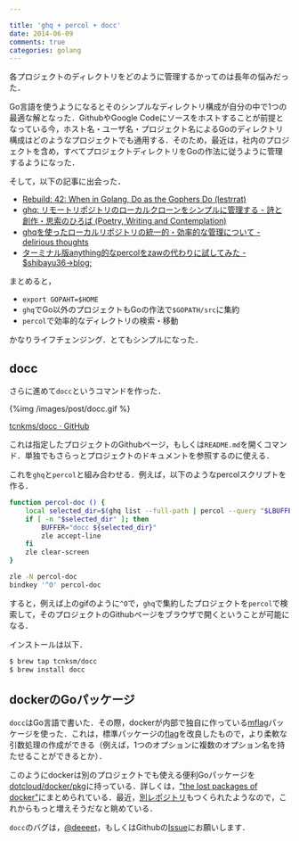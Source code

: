 ```yaml
---

title: 'ghq + percol + docc'
date: 2014-06-09
comments: true
categories: golang
---
```


各プロジェクトのディレクトリをどのように管理するかってのは長年の悩みだった．

Go言語を使うようになるとそのシンプルなディレクトリ構成が自分の中で1つの最適な解となった．GithubやGoogle Codeにソースをホストすることが前提となっている今，ホスト名・ユーザ名・プロジェクト名によるGoのディレクトリ構成はどのようなプロジェクトでも通用する．そのため，最近は，社内のプロジェクトを含め，すべてプロジェクトディレクトリをGoの作法に従うように管理するようになった．

そして，以下の記事に出会った．

- [Rebuild: 42: When in Golang, Do as the Gophers Do (lestrrat)](http://rebuild.fm/42/)
- [ghq: リモートリポジトリのローカルクローンをシンプルに管理する - 詩と創作・思索のひろば (Poetry, Writing and Contemplation)](http://motemen.hatenablog.com/entry/2014/06/01/introducing-ghq)
- [ghqを使ったローカルリポジトリの統一的・効率的な管理について - delirious thoughts](http://blog.kentarok.org/entry/2014/06/03/135300)
- [ターミナル版anything的なpercolをzawの代わりに試してみた - $shibayu36->blog;](http://shibayu36.hatenablog.com/entry/2013/10/06/184146)

まとめると，

- `export GOPAHT=$HOME`
- `ghq`でGo以外のプロジェクトもGoの作法で`$GOPATH/src`に集約
- `percol`で効率的なディレクトリの検索・移動

かなりライフチェンジング．とてもシンプルになった．

## docc

さらに進めて`docc`というコマンドを作った．

{%img /images/post/docc.gif %}

[tcnkms/docc · GitHub](https://github.com/tcnksm/docc)

これは指定したプロジェクトのGithubページ，もしくは`README.md`を開くコマンド．単独でもさらっとプロジェクトのドキュメントを参照するのに使える．

これを`ghq`と`percol`と組み合わせる．例えば，以下のようなpercolスクリプトを作る．

```bash
function percol-doc () {
    local selected_dir=$(ghq list --full-path | percol --query "$LBUFFER")
    if [ -n "$selected_dir" ]; then
        BUFFER="docc ${selected_dir}"
        zle accept-line
    fi
    zle clear-screen
}

zle -N percol-doc
bindkey '^O' percol-doc
```

すると，例えば上のgifのように`^O`で，`ghq`で集約したプロジェクトを`percol`で検索して，そのプロジェクトのGithubページをブラウザで開くということが可能になる．

インストールは以下．

```bash
$ brew tap tcnksm/docc
$ brew install docc
```

## dockerのGoパッケージ

`docc`はGo言語で書いた．その際，dockerが内部で独自に作っている[mflag](https://github.com/dotcloud/docker/tree/master/pkg/mflag)パッケージを使った．これは，標準パッケージの[flag](http://golang.jp/pkg/flag)を改良したもので，より柔軟な引数処理の作成ができる（例えば，1つのオプションに複数のオプション名を持たせることができるとか）．

このようにdockerは別のプロジェクトでも使える便利Goパッケージを[dotcloud/docker/pkg](https://github.com/dotcloud/docker/tree/master/pkg)に持っている．詳しくは，["the lost packages of docker"](http://crosbymichael.com/category/docker.html)にまとめられている．最近，[別レポジトリ](https://github.com/docker)もつくられたようなので，これからもっと増えそうだなと眺めている．


`docc`のバグは，[@deeeet](https://twitter.com/deeeet)，もしくはGithubの[Issue](https://github.com/tcnksm/docc/issues)にお願いします．
